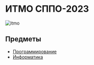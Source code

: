 # ИТМО СППО-2023

![itmo](https://icon2.cleanpng.com/20180823/eiz/kisspng-itmo-university-logo-avra-hackathon-5b7e44daa74336.1698420515350018186851.jpg)

## Предметы
* [Программирование](prog/) 
* [Информатика](informatics/)


